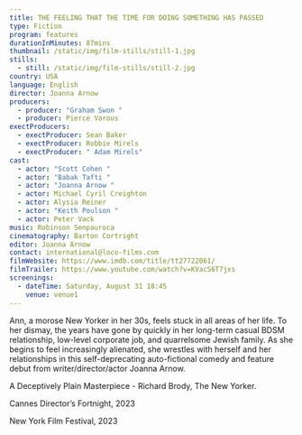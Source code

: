 ```yaml
---
title: THE FEELING THAT THE TIME FOR DOING SOMETHING HAS PASSED
type: Fiction
program: features
durationInMinutes: 87mins
thumbnail: /static/img/film-stills/still-1.jpg
stills:
  - still: /static/img/film-stills/still-2.jpg
country: USA
language: English
director: Joanna Arnow
producers:
  - producer: "Graham Swon "
  - producer: Pierce Varous
exectProducers:
  - exectProducer: Sean Baker
  - exectProducer: Robbie Mirels
  - exectProducer: " Adam Mirels"
cast:
  - actor: "Scott Cohen "
  - actor: "Babak Tafti "
  - actor: "Joanna Arnow "
  - actor: Michael Cyril Creighton
  - actor: Alysia Reiner
  - actor: "Keith Poulson "
  - actor: Peter Vack
music: Robinson Senpauroca
cinematography: Barton Cortright
editor: Joanna Arnow
contact: international@loco-films.com
filmWebsite: https://www.imdb.com/title/tt27722061/
filmTrailer: https://www.youtube.com/watch?v=KVacS6T7jxs
screenings:
  - dateTime: Saturday, August 31 18:45
    venue: venue1
---
```

​Ann, a morose New Yorker in her 30s, feels stuck in all areas of her life. To her dismay, the years have gone by quickly in her long-term casual BDSM relationship, low-level corporate job, and quarrelsome Jewish family. As she begins to feel increasingly alienated, she wrestles with herself and her relationships in this self-deprecating auto-fictional comedy and feature debut from writer/director/actor Joanna Arnow.

A Deceptively Plain Masterpiece - Richard Brody, The New Yorker.

Cannes Director’s Fortnight, 2023

New York Film Festival, 2023